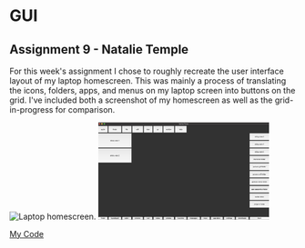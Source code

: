 # GUI
## Assignment 9 - Natalie Temple

For this week's assignment I chose to roughly recreate the user interface layout of my laptop homescreen. This was mainly a process of translating the icons, folders, apps, and menus on my laptop screen into buttons on the grid. I've included both a screenshot of my homescreen as well as the grid-in-progress for comparison.

<img src="laptop.png" width="300" alt="Laptop homescreen.">

<img src="grid.png" width="300" alt="Laptop homescreen recreated in the grid.">


[My Code](hwgui.py)

